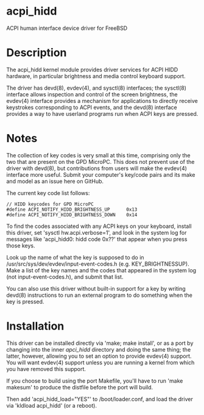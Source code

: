 # acpi_hidd

ACPI human interface device driver for FreeBSD

# Description

The acpi_hidd kernel module provides driver services for ACPI HIDD hardware,
in particular brightness and media control keyboard support.

The driver has devd(8), evdev(4), and sysctl(8) interfaces; the sysctl(8)
interface allows inspection and control of the screen brightness, the evdev(4)
interface provides a mechanism for applications to directly receive keystrokes
corresponding to ACPI events, and the devd(8) interface provides a way to have
userland programs run when ACPI keys are pressed.

# Notes

The collection of key codes is very small at this time, comprising only the
two that are present on the GPD MicroPC.  This does not prevent use of the
driver with devd(8), but contributions from users will make the evdev(4)
interface more useful.  Submit your computer's key/code pairs and its make
and model as an issue here on GitHub.

The current key code list follows:

	// HIDD keycodes for GPD MicroPC
	#define ACPI_NOTIFY_HIDD_BRIGHTNESS_UP      0x13
	#define ACPI_NOTIFY_HIDD_BRIGHTNESS_DOWN    0x14

To find the codes associated with any ACPI keys on your keyboard, install this driver,
set 'sysctl hw.acpi.verbose=1', and look in the system log for messages like
'acpi_hidd0: hidd code 0x??' that appear when you press those keys.

Look up the name of what the key is supposed
to do in /usr/src/sys/dev/evdev/input-event-codes.h (e.g. KEY_BRIGHTNESSUP).
Make a list of the key names and the codes that appeared in the system log (not
input-event-codes.h), and submit that list.

You can also use this driver without built-in support for a key by writing devd(8) 
instructions to run an external program to do something when the key is pressed.

# Installation

This driver can be installed directly via 'make; make install', or as a port
by changing into the inner *apci_hidd* directory and doing the same thing; the latter,
however, allowing you to set an option to provide evdev(4) support.  You will
want evdev(4) support unless you are running a kernel from which you have removed this
support.

If you choose to build using the port Makefile, you'll have to run 'make
makesum' to produce the distfile before the port will build.

Then add 'acpi_hidd_load="YES"' to /boot/loader.conf, and load the driver via
'kldload acpi_hidd' (or a reboot).
